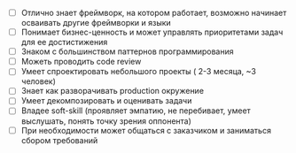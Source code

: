   - [ ] Отлично знает фреймворк, на котором работает, возможно начинает осваивать другие фреймворки и языки
  - [ ] Понимает бизнес-ценность и может управлять приоритетами задач для ее достистижения
  - [ ] Знаком с большинством паттернов программирования 
  - [ ] Можеть проводить code review
  - [ ] Умеет спроектировать небольшого проекты ( 2-3 месяца, ~3 человек)
  - [ ] Знает как разворачивать production окружение
  - [ ] Умеет декомпозировать и оценивать задачи
  - [ ] Владее soft-skill (проявляет эмпатию, не перебивает, умеет выслушать, понять точку зрения оппонента)
  - [ ] При необходимости может общаться с заказчиком и заниматься сбором требований 
